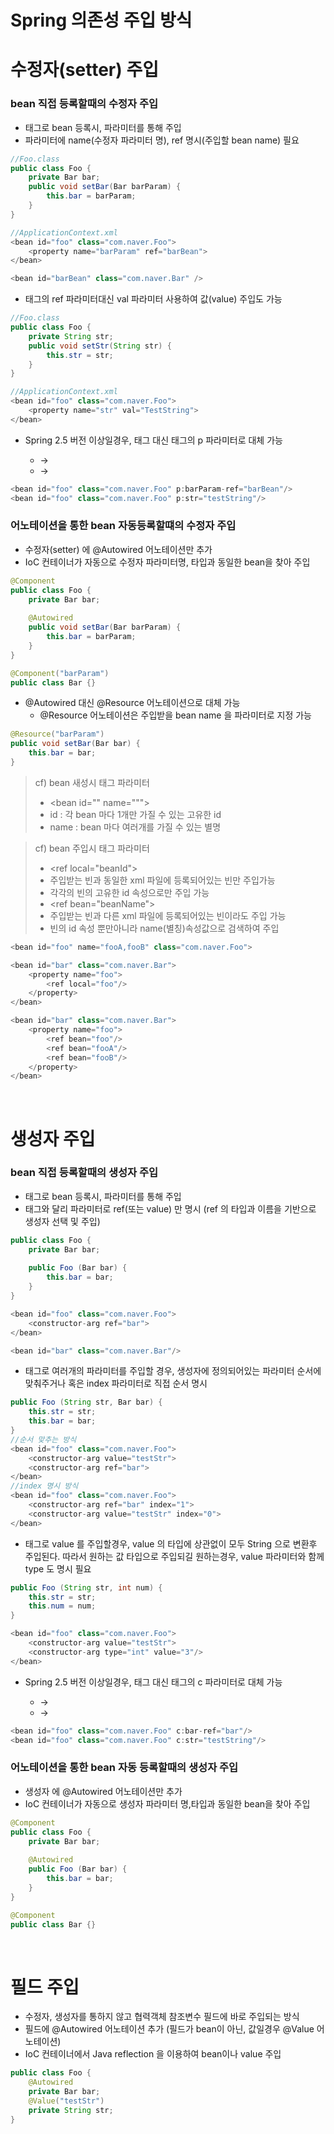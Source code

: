 # Spring 의존성 주입 방식
# 수정자(setter) 주입
### bean 직접 등록할때의 수정자 주입
* <bean> 태그로 bean 등록시, <property> 파라미터를 통해 주입
* <property> 파라미터에 name(수정자 파라미터 명), ref 명시(주입할 bean name) 필요
```java
//Foo.class
public class Foo {
	private Bar bar;
	public void setBar(Bar barParam) {
		this.bar = barParam;
	}
}

//ApplicationContext.xml
<bean id="foo" class="com.naver.Foo">
	<property name="barParam" ref="barBean">
</bean>

<bean id="barBean" class="com.naver.Bar" />
```
* <property> 태그의 ref 파라미터대신 val 파라미터 사용하여 값(value) 주입도 가능
```java
//Foo.class
public class Foo {
	private String str;
	public void setStr(String str) {
		this.str = str;
	}
}

//ApplicationContext.xml
<bean id="foo" class="com.naver.Foo">
	<property name="str" val="TestString">
</bean>
```
* Spring 2.5 버전 이상일경우, <property> 태그 대신 <bean> 태그의 p 파라미터로 대체 가능
	* <property name="paramName" ref="beanName"> -> <bean p:paramName-ref="beanName" />
	* <property name="paramName" val="value"> -> <bean p:paramName="value" />
```java
<bean id="foo" class="com.naver.Foo" p:barParam-ref="barBean"/>
<bean id="foo" class="com.naver.Foo" p:str="testString"/>
```

### 어노테이션을 통한 bean 자동등록할떄의 수정자 주입
* 수정자(setter) 에 @Autowired 어노테이션만 추가
* IoC 컨테이너가 자동으로 수정자 파라미터명, 타입과 동일한 bean을 찾아 주입
```java
@Component
public class Foo {
	private Bar bar;
	
	@Autowired
	public void setBar(Bar barParam) {
		this.bar = barParam;
	}
}

@Component("barParam")
public class Bar {}
```
* @Autowired 대신 @Resource 어노테이션으로 대체 가능
	* @Resource 어노테이션은 주입받을 bean name 을 파라미터로 지정 가능
```java
@Resource("barParam")
public void setBar(Bar bar) {
	this.bar = bar;
}
```
> cf) bean 새성시 <bean> 태그 파라미터
>* \<bean id="" name=""">
>* id : 각 bean 마다 1개만 가질 수 있는 고유한 id
>* name : bean 마다 여러개를 가질 수 있는 별명

> cf) bean 주입시 <ref> 태그 파라미터 
>* \<ref local="beanId">
>* 주입받는 빈과 동일한 xml 파일에 등록되어있는 빈만 주입가능
>* 각각의 빈의 고유한 id 속성으로만 주입 가능
>* \<ref bean="beanName">
>* 주입받는 빈과 다른 xml 파일에 등록되어있는 빈이라도 주입 가능
>* 빈의 id 속성 뿐만아니라 name(별칭)속성값으로 검색하여 주입

```java
<bean id="foo" name="fooA,fooB" class="com.naver.Foo">

<bean id="bar" class="com.naver.Bar">
	<property name="foo">
		<ref local="foo"/>
	</property>
</bean>

<bean id="bar" class="com.naver.Bar">
	<property name="foo">
		<ref bean="foo"/>
		<ref bean="fooA"/>
		<ref bean="fooB"/>
	</property>
</bean>
```

<br>

# 생성자 주입
### bean 직접 등록할때의 생성자 주입
* <bean> 태그로 bean 등록시, <constructor-arg> 파라미터를 통해 주입
* <property> 태그와 달리 파라미터로 ref(또는 value) 만 명시 (ref 의 타입과 이름을 기반으로 생성자 선택 및 주입)
```java
public class Foo {
	private Bar bar;
	
	public Foo (Bar bar) {
		this.bar = bar;
	}
}

<bean id="foo" class="com.naver.Foo">
	<constructor-arg ref="bar">
</bean>

<bean id="bar" class="com.naver.Bar"/>
```

* <constructor-arg> 태그로 여러개의 파라미터를 주입할 경우, 생성자에 정의되어있는 파라미터 순서에 맞춰주거나 혹은 index 파라미터로 직접 순서 명시
```java
public Foo (String str, Bar bar) {
	this.str = str;
	this.bar = bar;
}
//순서 맞추는 방식
<bean id="foo" class="com.naver.Foo">
	<constructor-arg value="testStr">
	<constructor-arg ref="bar">
</bean>
//index 명시 방식
<bean id="foo" class="com.naver.Foo">
	<constructor-arg ref="bar" index="1">
	<constructor-arg value="testStr" index="0">
</bean>
```

* <constructor-arg> 태그로 value 를 주입할경우, value 의 타입에 상관없이 모두 String 으로 변환후 주입된다. 따라서 원하는 값 타입으로 주입되길 원하는경우, value 파라미터와 함께 type 도 명시 필요
```java
public Foo (String str, int num) {
	this.str = str;
	this.num = num;
}

<bean id="foo" class="com.naver.Foo">
	<constructor-arg value="testStr">
	<constructor-arg type="int" value="3"/>
</bean>
```

* Spring 2.5 버전 이상일경우, <constructor-arg> 태그 대신 <bean> 태그의 c 파라미터로 대체 가능
	* <constructor-arg ref="beanName"> -> <bean c:paramName-ref="beanName" />
	* <constructor-arg value="value"> -> <bean c:paramName="value" />
```java
<bean id="foo" class="com.naver.Foo" c:bar-ref="bar"/>
<bean id="foo" class="com.naver.Foo" c:str="testString"/>
```
 
### 어노테이션을 통한 bean 자동 등록할때의 생성자 주입
* 생성자 에 @Autowired 어노테이션만 추가
* IoC 컨테이너가 자동으로 생성자 파라미터 명,타입과 동일한 bean을 찾아 주입
```java
@Component
public class Foo {
	private Bar bar;
	
	@Autowired
	public Foo (Bar bar) {
		this.bar = bar;
	}
}

@Component
public class Bar {}
```

<br>

# 필드 주입
* 수정자, 생성자를 통하지 않고 협력객체 참조변수 필드에 바로 주입되는 방식
* 필드에 @Autowired 어노테이션 추가 (필드가 bean이 아닌, 값일경우 @Value 어노테이션)
* IoC 컨테이너에서 Java reflection 을 이용하여 bean이나 value 주입
```java
public class Foo {
	@Autowired
	private Bar bar;
	@Value("testStr")
	private String str;
}
``` 